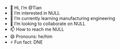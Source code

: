 - 👋 Hi, I’m @Tian
- 👀 I’m interested in NULL
- 🌱 I’m currently learning manufacturing engineering
- 💞️ I’m looking to collaborate on NULL
- 📫 How to reach me NULL
- 😄 Pronouns: he/him
- ⚡ Fun fact: DNE

<!---
TianCPEN223/TianCPEN223 is a ✨ special ✨ repository because its `README.md` (this file) appears on your GitHub profile.
You can click the Preview link to take a look at your changes.
--->
